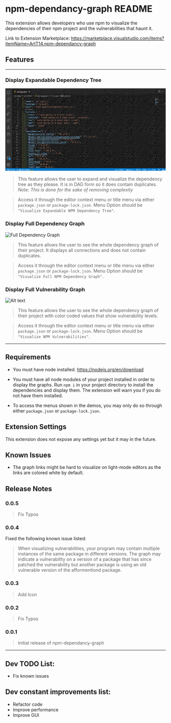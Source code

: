 # npm-dependancy-graph README

This extension allows developers who use npm to visualize the dependencies of their npm project and the vulnerabilities that haunt it.

Link to Extension Marketplace: https://marketplace.visualstudio.com/items?itemName=ArtT14.npm-dependancy-graph

## Features

---

### **Display Expandable Dependency Tree**

![Expandable Dependency Tree](https://github.com/artT14/npm-dependancy-graph/blob/main/images/ExpandableTree.gif?raw=true)

> This feature allows the user to expand and visualize the dependency tree as they please. It is in DAG form so it does contain duplicates. *Note: This is done for the sake of removing complexity*

> Access it through the editor context menu or title menu via either `package.json` or `package-lock.json`. Menu Option should be `"Visualize Expandable NPM Dependency Tree"`.

### **Display Full Dependency Graph**

![Full Dependency Graph](https://github.com/artT14/npm-dependancy-graph/blob/main/images/FullGraph.gif?raw=true)

> This feature allows the user to see the whole dependency graph of their project. It displays all connections and does not contain duplicates.

> Access it through the editor context menu or title menu via either `package.json` or `package-lock.json`. Menu Option should be `"Visualize Full NPM Dependency Graph"`.

### **Display Full Vulnerability Graph**

![Alt text](https://github.com/artT14/npm-dependancy-graph/blob/main/images/VulnerabilityGraph.gif?raw=true)

> This feature allows the user to see the whole dependency graph of their project with color coded values that show vulnerability levels. 

> Access it through the editor context menu or title menu via either `package.json` or `package-lock.json`. Menu Option should be `"Visualize NPM Vulnerabilities"`.

---

## Requirements

* You must have node installed. https://nodejs.org/en/download

* You must have all node modules of your project installed in order to display the graphs. Run `npm i` in your project directory to install the dependencies and display them. The extension will warn you if you do not have them installed.

* To access the menus shown in the demos, you may only do so through either `package.json` or `package-lock.json`.

## Extension Settings

This extension does not expose any settings yet but it may in the future.

## Known Issues

* The graph links might be hard to visualize on light-mode editors as the links are colored white by default.

## Release Notes

### **0.0.5**

>Fix Typos

### **0.0.4**

Fixed the following known issue listed:
>When visualizing vulnerabilities, your program may contain multiple instances of the same package in different versions. The graph may indicate a vulnerability on a version of a package that has since patched the vulnerability but another package is using an old vulnerable version of the afformentiond package. 

### **0.0.3**

>Add Icon

### **0.0.2**

>Fix Typos

### **0.0.1**

>Initial release of npm-dependancy-graph

---

## Dev TODO List:
* Fix known issues

## Dev constant improvements list:
* Refactor code
* Improve performance
* Improve GUI
